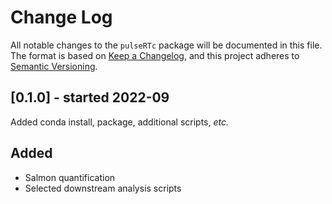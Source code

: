 # Change Log

All notable changes to the `pulseRTc` package will be documented in this file.
The format is based on [Keep a Changelog](http://keepachangelog.com/), and this project adheres to [Semantic Versioning](http://semver.org/).

## [0.1.0] - started 2022-09

Added conda install, package, additional scripts, *etc.* 

## Added

- Salmon quantification
- Selected downstream analysis scripts
